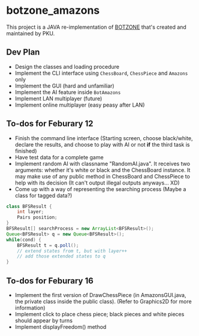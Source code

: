 # botzone_amazons

This project is a JAVA re-implementation of [BOTZONE](cn.botzone.org) that's created and maintained by PKU.

## Dev Plan

- Design the classes and loading procedure
- Implement the CLI interface using `ChessBoard`, `ChessPiece` and `Amazons` only
- Implement the GUI (hard and unfamiliar)
- Implement the AI feature inside `BotAmazons`
- Implement LAN multiplayer (future)
- Implement online multiplayer (easy peasy after LAN)

## To-dos for Feburary 12

- Finish the command line interface (Starting screen, choose black/white, declare the results, and choose to play with AI or not **if** the third task is finished)
- Have test data for a complete game
- Implement random AI with classname "RandomAI.java". It receives two arguments: whether it's white or black and the ChessBoard instance. It may make use of any public method in ChessBoard and ChessPiece to help with its decision (It can't output illegal outputs anyways... XD)
- Come up with a way of representing the searching process (Maybe a class for tagged data?)
```java
class BFSResult {
    int layer;
    Pairs position;
}
BFSResult[] searchProcess = new ArrayList<BFSResult>();
Queue<BFSResult> q = new Queue<BFSResult>();
while(cond) {
    BFSResult t = q.poll();
    // extend states from t, but with layer++
    // add those extended states to q
}
```

## To-dos for Feburary 16

- Implement the first version of DrawChessPiece (in AmazonsGUI.java, the private class inside the public class). (Refer to Graphics2D for more information)
- Implement click to place chess piece; black pieces and white pieces should appear by turns
- Implement displayFreedom() method